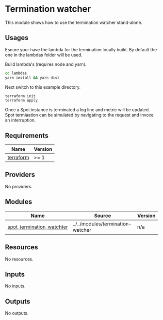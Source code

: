 # Termination watcher

This module shows how to use the termination watcher stand-alone.

## Usages

Esnure your have the lambda for the termination locally build. By default the one in the lambdas folder will be used.

Build lambda's (requires node and yarn).

```bash
cd lambdas
yarn install && yarn dist
```

Next switch to this example directory.

```bash
terraform init
terraform apply
```

Once a Spot instance is terminated a log line and metric will be updated. Spot termiaation can be simulated by navigating to the request and invoce an interruption. 

<!-- BEGIN_TF_DOCS -->
## Requirements

| Name | Version |
|------|---------|
| <a name="requirement_terraform"></a> [terraform](#requirement\_terraform) | >= 1 |

## Providers

No providers.

## Modules

| Name | Source | Version |
|------|--------|---------|
| <a name="module_spot_termination_watchter"></a> [spot\_termination\_watchter](#module\_spot\_termination\_watchter) | ../../modules/termination-watcher | n/a |

## Resources

No resources.

## Inputs

No inputs.

## Outputs

No outputs.
<!-- END_TF_DOCS -->
